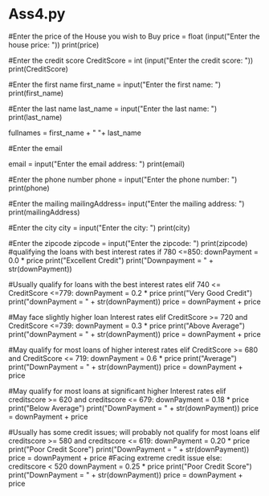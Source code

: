 # Ass4.py

#Enter the price of the House you wish to Buy
price = float (input("Enter the house price: "))
print(price)

#Enter the credit score
CreditScore = int (input("Enter the credit score: "))
print(CreditScore)

#Enter the first name
first_name = input("Enter the first name: ")
print(first_name)

#Enter the last name
last_name = input("Enter the last name: ")
print(last_name)

fullnames = first_name + " "+ last_name

#Enter the email

email = input("Enter the email address: ")
print(email)

#Enter the phone number
phone = input("Enter the phone number: ")
print(phone)

#Enter the mailing
mailingAddress= input("Enter the mailing address: ")
print(mailingAddress)

#Enter the city
city = input("Enter the city: ")
print(city)

#Enter the zipcode
zipcode = input("Enter the zipcode: ")
print(zipcode)
#qualifying the loans with best interest rates
if 780 <=850:
    downPayment = 0.0 * price
    print("Excellent Credit")
    print("Downpayment = " + str(downPayment))


#Usually qualify for loans with the best interest rates
elif 740 <= CreditScore <=779:
    downPayment = 0.2 * price
    print("Very Good Credit")
    print("downPayment = " + str(downPayment))
    price = downPayment + price

#May face slightly higher loan Interest rates
elif CreditScore >= 720 and CreditScore <=739:
    downPayment = 0.3 * price
    print("Above Average")
    print("downPayment = " + str(downPayment))
    price = downPayment + price

#May qualify for most loans of higher interest rates
elif CreditScore >= 680 and CreditScore <= 719:
    downPayment = 0.6 * price
    print("Average")
    print("DownPayment = " + str(downPayment))
    price = downPayment + price

#May qualify for most loans at significant higher Interest rates
elif creditscore >= 620 and creditscore <= 679:
    downPayment = 0.18 * price
    print("Below Average")
    print("DownPayment = " + str(downPayment))
    price = downPayment + price

#Usually has some credit issues; will probably not qualify for most loans
elif creditscore >= 580 and creditscore <= 619:
    downPayment = 0.20 * price
    print("Poor Credit Score")
    print("DownPayment = " + str(downPayment))
    price = downPayment + price
#Facing extreme credit issue
else: 
    creditscore < 520
    downPayment = 0.25 * price
    print("Poor Credit Score")
    print("DownPayment = " + str(downPayment))
    price = downPayment + price
